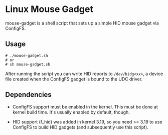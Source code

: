 Linux Mouse Gadget
===============

mouse-gadget is a shell script that sets up a simple HID mouse
gadget via ConfigFS.

Usage
-----
```shell
# ./mouse-gadget.sh
# or
# sh mouse-gadget.sh
```

After running the script you can write HID reports to ```/dev/hidg<xx>```, a device file
created when the ConfigFS gadget is bound to the UDC driver.

Dependencies
------------
* ConfigFS support must be enabled in the kernel. This must be done at kernel
  build time. It's usually enabled by default, though.

* HID support (f_hid) was added in kernel 3.19, so you need >= 3.19 to use ConfigFS
  to build HID gadgets (and subsequently use this script).
